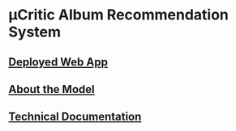 # μCritic Album Recommendation System

## [Deployed Web App](https://michaeldarr.github.io/MuCritic_App/)

## [About the Model](https://michaeldarr.github.io/MuCritic_App/#/about)

## [Technical Documentation](https://michaeldarr.github.io/TypeScrape)
